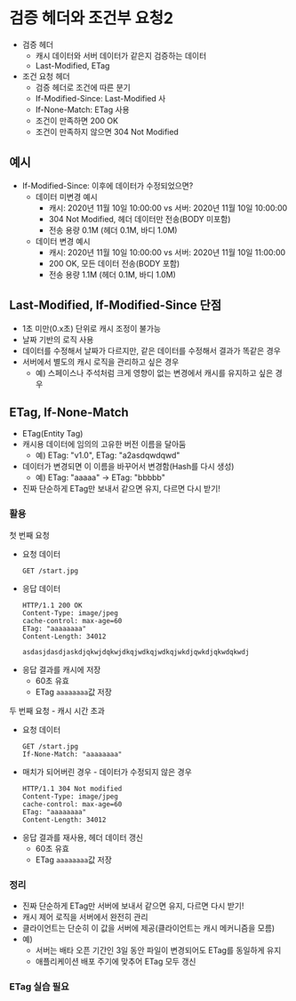 # 검증 헤더와 조건부 요청2

- 검증 헤더
  - 캐시 데이터와 서버 데이터가 같은지 검증하는 데이터
  - Last-Modified, ETag
- 조건 요청 헤더
  - 검증 헤더로 조건에 따른 분기
  - If-Modified-Since: Last-Modified 사
  - If-None-Match: ETag 사용
  - 조건이 만족하면 200 OK
  - 조건이 만족하지 않으면 304 Not Modified

## 예시

- If-Modified-Since: 이후에 데이터가 수정되었으면?
  - 데이터 미변경 예시
    - 캐시: 2020년 11월 10일 10:00:00 vs 서버: 2020년 11월 10일 10:00:00
    - 304 Not Modified, 헤더 데이터만 전송(BODY 미포함)
    - 전송 용량 0.1M (헤더 0.1M, 바디 1.0M)
  - 데이터 변경 예시
    - 캐시: 2020년 11월 10일 10:00:00 vs 서버: 2020년 11월 10일 11:00:00
    - 200 OK, 모든 데이터 전송(BODY 포함)
    - 전송 용량 1.1M (헤더 0.1M, 바디 1.0M)

## Last-Modified, If-Modified-Since 단점

- 1초 미만(0.x초) 단위로 캐시 조정이 불가능
- 날짜 기반의 로직 사용
- 데이터를 수정해서 날짜가 다르지만, 같은 데이터를 수정해서 결과가 똑같은 경우
- 서버에서 별도의 캐시 로직을 관리하고 싶은 경우
  - 예) 스페이스나 주석처럼 크게 영향이 없는 변경에서 캐시를 유지하고 싶은 경우

## ETag, If-None-Match

- ETag(Entity Tag)
- 캐시용 데이터에 임의의 고유한 버전 이름을 달아둠
  - 예) ETag: "v1.0", ETag: "a2asdqwdqwd"
- 데이터가 변경되면 이 이름을 바꾸어서 변경함(Hash를 다시 생성)
  - 예) ETag: "aaaaa" -> ETag: "bbbbb"
- 진짜 단순하게 ETag만 보내서 같으면 유지, 다르면 다시 받기!

### 활용
첫 번째 요청

- 요청 데이터
  ```
  GET /start.jpg
  ```
- 응답 데이터
  ```
  HTTP/1.1 200 OK
  Content-Type: image/jpeg
  cache-control: max-age=60
  ETag: "aaaaaaaa"
  Content-Length: 34012

  asdasjdasdjaskdjqkwjdqkwjdkqjwdkqjwdkqjwkdjqwkdjqkwdqkwdj
  ```
- 응답 결과를 캐시에 저장
  - 60초 유효
  - ETag `aaaaaaaa`값 저장

두 번째 요청 - 캐시 시간 초과

- 요청 데이터
  ```
  GET /start.jpg
  If-None-Match: "aaaaaaaa"
  ```
- 매치가 되어버린 경우 - 데이터가 수정되지 않은 경우
  ```
  HTTP/1.1 304 Not modified
  Content-Type: image/jpeg
  cache-control: max-age=60
  ETag: "aaaaaaaa"
  Content-Length: 34012
  ```
- 응답 결과를 재사용, 헤더 데이터 갱신
  - 60초 유효
  - ETag `aaaaaaaa`값 저장

### 정리

- 진짜 단순하게 ETag만 서버에 보내서 같으면 유지, 다르면 다시 받기!
- 캐시 제어 로직을 서버에서 완전히 관리
- 클라이언트는 단순히 이 값을 서버에 제공(클라이언트는 캐시 메커니즘을 모름)
- 예)
  - 서버는 배타 오픈 기간인 3일 동안 파일이 변경되어도 ETag를 동일하게 유지
  - 애플리케이션 배포 주기에 맞추어 ETag 모두 갱신

### ETag 실습 필요
